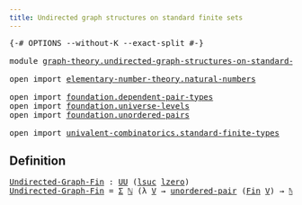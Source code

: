 ```yaml
---
title: Undirected graph structures on standard finite sets
---
```


<pre class="Agda"><a id="77" class="Symbol">{-#</a> <a id="81" class="Keyword">OPTIONS</a> <a id="89" class="Pragma">--without-K</a> <a id="101" class="Pragma">--exact-split</a> <a id="115" class="Symbol">#-}</a>

<a id="120" class="Keyword">module</a> <a id="127" href="graph-theory.undirected-graph-structures-on-standard-finite-sets.html" class="Module">graph-theory.undirected-graph-structures-on-standard-finite-sets</a> <a id="192" class="Keyword">where</a>

<a id="199" class="Keyword">open</a> <a id="204" class="Keyword">import</a> <a id="211" href="elementary-number-theory.natural-numbers.html" class="Module">elementary-number-theory.natural-numbers</a>

<a id="253" class="Keyword">open</a> <a id="258" class="Keyword">import</a> <a id="265" href="foundation.dependent-pair-types.html" class="Module">foundation.dependent-pair-types</a>
<a id="297" class="Keyword">open</a> <a id="302" class="Keyword">import</a> <a id="309" href="foundation.universe-levels.html" class="Module">foundation.universe-levels</a>
<a id="336" class="Keyword">open</a> <a id="341" class="Keyword">import</a> <a id="348" href="foundation.unordered-pairs.html" class="Module">foundation.unordered-pairs</a>

<a id="376" class="Keyword">open</a> <a id="381" class="Keyword">import</a> <a id="388" href="univalent-combinatorics.standard-finite-types.html" class="Module">univalent-combinatorics.standard-finite-types</a>
</pre>
## Definition

<pre class="Agda"><a id="Undirected-Graph-Fin"></a><a id="462" href="graph-theory.undirected-graph-structures-on-standard-finite-sets.html#462" class="Function">Undirected-Graph-Fin</a> <a id="483" class="Symbol">:</a> <a id="485" href="foundation-core.universe-levels.html#235" class="Primitive">UU</a> <a id="488" class="Symbol">(</a><a id="489" href="Agda.Primitive.html#780" class="Primitive">lsuc</a> <a id="494" href="Agda.Primitive.html#764" class="Primitive">lzero</a><a id="499" class="Symbol">)</a>
<a id="501" href="graph-theory.undirected-graph-structures-on-standard-finite-sets.html#462" class="Function">Undirected-Graph-Fin</a> <a id="522" class="Symbol">=</a> <a id="524" href="foundation-core.dependent-pair-types.html#515" class="Record">Σ</a> <a id="526" href="elementary-number-theory.natural-numbers.html#1548" class="Datatype">ℕ</a> <a id="528" class="Symbol">(λ</a> <a id="531" href="graph-theory.undirected-graph-structures-on-standard-finite-sets.html#531" class="Bound">V</a> <a id="533" class="Symbol">→</a> <a id="535" href="foundation.unordered-pairs.html#2387" class="Function">unordered-pair</a> <a id="550" class="Symbol">(</a><a id="551" href="univalent-combinatorics.standard-finite-types.html#2393" class="Function">Fin</a> <a id="555" href="graph-theory.undirected-graph-structures-on-standard-finite-sets.html#531" class="Bound">V</a><a id="556" class="Symbol">)</a> <a id="558" class="Symbol">→</a> <a id="560" href="elementary-number-theory.natural-numbers.html#1548" class="Datatype">ℕ</a><a id="561" class="Symbol">)</a>
</pre>
